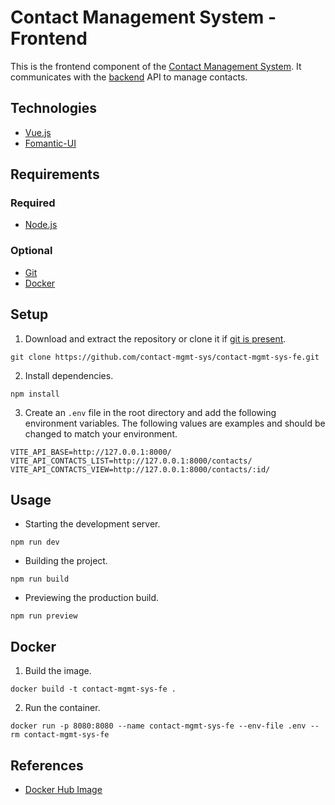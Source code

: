 # Contact Management System - Frontend
This is the frontend component of the [Contact Management System](https://github.com/contact-mgmt-sys). It communicates with the [backend](https://github.com/contact-mgmt-sys/contact-mgmt-sys-be) API to manage contacts.

## Technologies
* [Vue.js](https://vuejs.org/)
* [Fomantic-UI](https://fomantic-ui.com/)

## Requirements
### Required
* [Node.js](https://nodejs.org/en)
### Optional
* [Git](https://git-scm.com/downloads)
* [Docker](https://www.docker.com/products/docker-desktop/)

## Setup
1. Download and extract the repository or clone it if [git is present](#optional).
```
git clone https://github.com/contact-mgmt-sys/contact-mgmt-sys-fe.git
```
2. Install dependencies.
```
npm install
```
3. Create an `.env` file in the root directory and add the following environment variables. The following values are examples and should be changed to match your environment.
```env
VITE_API_BASE=http://127.0.0.1:8000/
VITE_API_CONTACTS_LIST=http://127.0.0.1:8000/contacts/
VITE_API_CONTACTS_VIEW=http://127.0.0.1:8000/contacts/:id/
```

## Usage
* Starting the development server.
```
npm run dev
```
* Building the project.
```
npm run build
```
* Previewing the production build.
```
npm run preview
```

## Docker
1. Build the image.
```
docker build -t contact-mgmt-sys-fe .
```
2. Run the container.
```
docker run -p 8080:8080 --name contact-mgmt-sys-fe --env-file .env --rm contact-mgmt-sys-fe
```

## References
* [Docker Hub Image](https://hub.docker.com/r/noamolatfs/contact-mgmt-sys-fe)